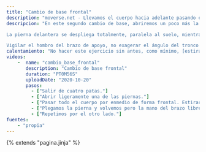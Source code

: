 ```yaml
---
title: "Cambio de base frontal"
description: "moverse.net - Llevamos el cuerpo hacia adelante pasando entre un apoyo de mano y pie contrario"
descripcion: "En este segundo cambio de base, abriremos un poco más la pierna desde cuatro patas de forma que todo el cuerpo pueda pasar por enmedio de forma frontal.

La pierna delantera se despliega totalmente, paralela al suelo, mientras que el brazo posterior va hacia atrás. Este estiramiento resulta muy energizante.

Vigilar el hombro del brazo de apoyo, no exagerar el ángulo del tronco respecto al brazo."
calentamiento: "No hacer este ejercicio sin antes, como mínimo, [estirar hombros](/calentar/estirar_hombros)."
videos: 
    -  name: "cambio_base_frontal"
       description: "Cambio de base frontal"
       duration: "PT0M56S"
       uploadDate: "2020-10-20"
       pasos:
         - ["Salir de cuatro patas."]
         - ["Abrir ligeramente una de las piernas."]
         - ["Pasar todo el cuerpo por enmedio de forma frontal. Estirar la pierna y el brazo posterior."]
         - ["Plegamos la pierna y volvemos pero la mano del brazo libre avanza ligeramente en el suelo."]
         - ["Repetimos por el otro lado."]
fuentes:
    - "propia"
---
```

{% extends "pagina.jinja" %}
